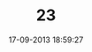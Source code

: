 ---
layout: post
title:  "23"
date: 17-09-2013 18:59:27
categories: jekyll update
language: 'ru'
image: 023.png
---